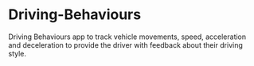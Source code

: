 # Driving-Behaviours
Driving Behaviours app to track vehicle movements, speed, acceleration and deceleration to provide the driver with feedback about their driving style.

